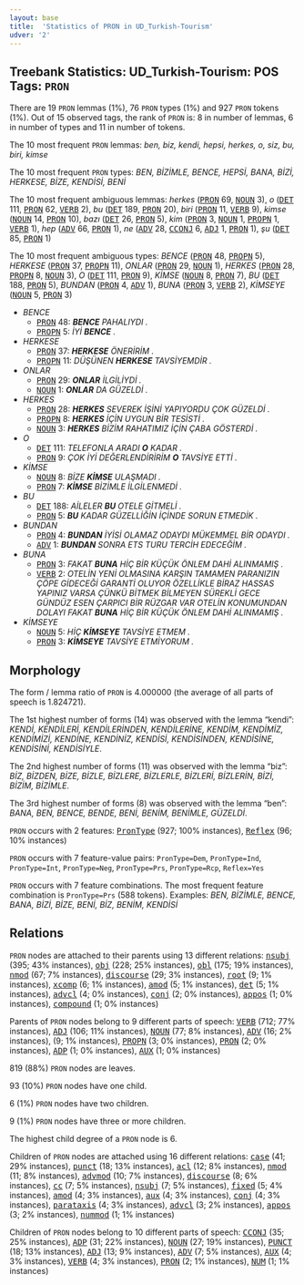 ```yaml
---
layout: base
title:  'Statistics of PRON in UD_Turkish-Tourism'
udver: '2'
---
```


## Treebank Statistics: UD_Turkish-Tourism: POS Tags: `PRON`

There are 19 `PRON` lemmas (1%), 76 `PRON` types (1%) and 927 `PRON` tokens (1%).
Out of 15 observed tags, the rank of `PRON` is: 8 in number of lemmas, 6 in number of types and 11 in number of tokens.

The 10 most frequent `PRON` lemmas: <em>ben, biz, kendi, hepsi, herkes, o, siz, bu, biri, kimse</em>

The 10 most frequent `PRON` types:  <em>BEN, BİZİMLE, BENCE, HEPSİ, BANA, BİZİ, HERKESE, BİZE, KENDİSİ, BENİ</em>

The 10 most frequent ambiguous lemmas: <em>herkes</em> (<tt><a href="tr_tourism-pos-PRON.html">PRON</a></tt> 69, <tt><a href="tr_tourism-pos-NOUN.html">NOUN</a></tt> 3), <em>o</em> (<tt><a href="tr_tourism-pos-DET.html">DET</a></tt> 111, <tt><a href="tr_tourism-pos-PRON.html">PRON</a></tt> 62, <tt><a href="tr_tourism-pos-VERB.html">VERB</a></tt> 2), <em>bu</em> (<tt><a href="tr_tourism-pos-DET.html">DET</a></tt> 189, <tt><a href="tr_tourism-pos-PRON.html">PRON</a></tt> 20), <em>biri</em> (<tt><a href="tr_tourism-pos-PRON.html">PRON</a></tt> 11, <tt><a href="tr_tourism-pos-VERB.html">VERB</a></tt> 9), <em>kimse</em> (<tt><a href="tr_tourism-pos-NOUN.html">NOUN</a></tt> 14, <tt><a href="tr_tourism-pos-PRON.html">PRON</a></tt> 10), <em>bazı</em> (<tt><a href="tr_tourism-pos-DET.html">DET</a></tt> 26, <tt><a href="tr_tourism-pos-PRON.html">PRON</a></tt> 5), <em>kim</em> (<tt><a href="tr_tourism-pos-PRON.html">PRON</a></tt> 3, <tt><a href="tr_tourism-pos-NOUN.html">NOUN</a></tt> 1, <tt><a href="tr_tourism-pos-PROPN.html">PROPN</a></tt> 1, <tt><a href="tr_tourism-pos-VERB.html">VERB</a></tt> 1), <em>hep</em> (<tt><a href="tr_tourism-pos-ADV.html">ADV</a></tt> 66, <tt><a href="tr_tourism-pos-PRON.html">PRON</a></tt> 1), <em>ne</em> (<tt><a href="tr_tourism-pos-ADV.html">ADV</a></tt> 28, <tt><a href="tr_tourism-pos-CCONJ.html">CCONJ</a></tt> 6, <tt><a href="tr_tourism-pos-ADJ.html">ADJ</a></tt> 1, <tt><a href="tr_tourism-pos-PRON.html">PRON</a></tt> 1), <em>şu</em> (<tt><a href="tr_tourism-pos-DET.html">DET</a></tt> 85, <tt><a href="tr_tourism-pos-PRON.html">PRON</a></tt> 1)

The 10 most frequent ambiguous types:  <em>BENCE</em> (<tt><a href="tr_tourism-pos-PRON.html">PRON</a></tt> 48, <tt><a href="tr_tourism-pos-PROPN.html">PROPN</a></tt> 5), <em>HERKESE</em> (<tt><a href="tr_tourism-pos-PRON.html">PRON</a></tt> 37, <tt><a href="tr_tourism-pos-PROPN.html">PROPN</a></tt> 11), <em>ONLAR</em> (<tt><a href="tr_tourism-pos-PRON.html">PRON</a></tt> 29, <tt><a href="tr_tourism-pos-NOUN.html">NOUN</a></tt> 1), <em>HERKES</em> (<tt><a href="tr_tourism-pos-PRON.html">PRON</a></tt> 28, <tt><a href="tr_tourism-pos-PROPN.html">PROPN</a></tt> 8, <tt><a href="tr_tourism-pos-NOUN.html">NOUN</a></tt> 3), <em>O</em> (<tt><a href="tr_tourism-pos-DET.html">DET</a></tt> 111, <tt><a href="tr_tourism-pos-PRON.html">PRON</a></tt> 9), <em>KİMSE</em> (<tt><a href="tr_tourism-pos-NOUN.html">NOUN</a></tt> 8, <tt><a href="tr_tourism-pos-PRON.html">PRON</a></tt> 7), <em>BU</em> (<tt><a href="tr_tourism-pos-DET.html">DET</a></tt> 188, <tt><a href="tr_tourism-pos-PRON.html">PRON</a></tt> 5), <em>BUNDAN</em> (<tt><a href="tr_tourism-pos-PRON.html">PRON</a></tt> 4, <tt><a href="tr_tourism-pos-ADV.html">ADV</a></tt> 1), <em>BUNA</em> (<tt><a href="tr_tourism-pos-PRON.html">PRON</a></tt> 3, <tt><a href="tr_tourism-pos-VERB.html">VERB</a></tt> 2), <em>KİMSEYE</em> (<tt><a href="tr_tourism-pos-NOUN.html">NOUN</a></tt> 5, <tt><a href="tr_tourism-pos-PRON.html">PRON</a></tt> 3)


* <em>BENCE</em>
  * <tt><a href="tr_tourism-pos-PRON.html">PRON</a></tt> 48: <em><b>BENCE</b> PAHALIYDI .</em>
  * <tt><a href="tr_tourism-pos-PROPN.html">PROPN</a></tt> 5: <em>İYİ <b>BENCE</b> .</em>
* <em>HERKESE</em>
  * <tt><a href="tr_tourism-pos-PRON.html">PRON</a></tt> 37: <em><b>HERKESE</b> ÖNERİRİM .</em>
  * <tt><a href="tr_tourism-pos-PROPN.html">PROPN</a></tt> 11: <em>DÜŞÜNEN <b>HERKESE</b> TAVSİYEMDİR .</em>
* <em>ONLAR</em>
  * <tt><a href="tr_tourism-pos-PRON.html">PRON</a></tt> 29: <em><b>ONLAR</b> İLGİLİYDİ .</em>
  * <tt><a href="tr_tourism-pos-NOUN.html">NOUN</a></tt> 1: <em><b>ONLAR</b> DA GÜZELDİ .</em>
* <em>HERKES</em>
  * <tt><a href="tr_tourism-pos-PRON.html">PRON</a></tt> 28: <em><b>HERKES</b> SEVEREK İŞİNİ YAPIYORDU ÇOK GÜZELDİ .</em>
  * <tt><a href="tr_tourism-pos-PROPN.html">PROPN</a></tt> 8: <em><b>HERKES</b> İÇİN UYGUN BİR TESİSTİ .</em>
  * <tt><a href="tr_tourism-pos-NOUN.html">NOUN</a></tt> 3: <em><b>HERKES</b> BİZİM RAHATIMIZ İÇİN ÇABA GÖSTERDİ .</em>
* <em>O</em>
  * <tt><a href="tr_tourism-pos-DET.html">DET</a></tt> 111: <em>TELEFONLA ARADI <b>O</b> KADAR .</em>
  * <tt><a href="tr_tourism-pos-PRON.html">PRON</a></tt> 9: <em>ÇOK İYİ DEĞERLENDİRİRİM <b>O</b> TAVSİYE ETTİ .</em>
* <em>KİMSE</em>
  * <tt><a href="tr_tourism-pos-NOUN.html">NOUN</a></tt> 8: <em>BİZE <b>KİMSE</b> ULAŞMADI .</em>
  * <tt><a href="tr_tourism-pos-PRON.html">PRON</a></tt> 7: <em><b>KİMSE</b> BİZİMLE İLGİLENMEDİ .</em>
* <em>BU</em>
  * <tt><a href="tr_tourism-pos-DET.html">DET</a></tt> 188: <em>AİLELER <b>BU</b> OTELE GİTMELİ .</em>
  * <tt><a href="tr_tourism-pos-PRON.html">PRON</a></tt> 5: <em><b>BU</b> KADAR GÜZELLİĞİN İÇİNDE SORUN ETMEDİK .</em>
* <em>BUNDAN</em>
  * <tt><a href="tr_tourism-pos-PRON.html">PRON</a></tt> 4: <em><b>BUNDAN</b> İYİSİ OLAMAZ ODAYDI MÜKEMMEL BİR ODAYDI .</em>
  * <tt><a href="tr_tourism-pos-ADV.html">ADV</a></tt> 1: <em><b>BUNDAN</b> SONRA ETS TURU TERCİH EDECEĞİM .</em>
* <em>BUNA</em>
  * <tt><a href="tr_tourism-pos-PRON.html">PRON</a></tt> 3: <em>FAKAT <b>BUNA</b> HİÇ BİR KÜÇÜK ÖNLEM DAHİ ALINMAMIŞ .</em>
  * <tt><a href="tr_tourism-pos-VERB.html">VERB</a></tt> 2: <em>OTELİN YENİ OLMASINA KARŞIN TAMAMEN PARANIZIN ÇÖPE GİDECEĞİ GARANTİ OLUYOR ÖZELLİKLE BİRAZ HASSAS YAPINIZ VARSA ÇÜNKÜ BİTMEK BİLMEYEN SÜREKLİ GECE GÜNDÜZ ESEN ÇARPICI BİR RÜZGAR VAR OTELİN KONUMUNDAN DOLAYI FAKAT <b>BUNA</b> HİÇ BİR KÜÇÜK ÖNLEM DAHİ ALINMAMIŞ .</em>
* <em>KİMSEYE</em>
  * <tt><a href="tr_tourism-pos-NOUN.html">NOUN</a></tt> 5: <em>HİÇ <b>KİMSEYE</b> TAVSİYE ETMEM .</em>
  * <tt><a href="tr_tourism-pos-PRON.html">PRON</a></tt> 3: <em><b>KİMSEYE</b> TAVSİYE ETMİYORUM .</em>

## Morphology

The form / lemma ratio of `PRON` is 4.000000 (the average of all parts of speech is 1.824721).

The 1st highest number of forms (14) was observed with the lemma “kendi”: <em>KENDİ, KENDİLERİ, KENDİLERİNDEN, KENDİLERİNE, KENDİM, KENDİMİZ, KENDİMİZİ, KENDİNE, KENDİNİZ, KENDİSİ, KENDİSİNDEN, KENDİSİNE, KENDİSİNİ, KENDİSİYLE</em>.

The 2nd highest number of forms (11) was observed with the lemma “biz”: <em>BİZ, BİZDEN, BİZE, BİZLE, BİZLERE, BİZLERLE, BİZLERİ, BİZLERİN, BİZİ, BİZİM, BİZİMLE</em>.

The 3rd highest number of forms (8) was observed with the lemma “ben”: <em>BANA, BEN, BENCE, BENDE, BENİ, BENİM, BENİMLE, GÜZELDİ</em>.

`PRON` occurs with 2 features: <tt><a href="tr_tourism-feat-PronType.html">PronType</a></tt> (927; 100% instances), <tt><a href="tr_tourism-feat-Reflex.html">Reflex</a></tt> (96; 10% instances)

`PRON` occurs with 7 feature-value pairs: `PronType=Dem`, `PronType=Ind`, `PronType=Int`, `PronType=Neg`, `PronType=Prs`, `PronType=Rcp`, `Reflex=Yes`

`PRON` occurs with 7 feature combinations.
The most frequent feature combination is `PronType=Prs` (588 tokens).
Examples: <em>BEN, BİZİMLE, BENCE, BANA, BİZİ, BİZE, BENİ, BİZ, BENİM, KENDİSİ</em>


## Relations

`PRON` nodes are attached to their parents using 13 different relations: <tt><a href="tr_tourism-dep-nsubj.html">nsubj</a></tt> (395; 43% instances), <tt><a href="tr_tourism-dep-obj.html">obj</a></tt> (228; 25% instances), <tt><a href="tr_tourism-dep-obl.html">obl</a></tt> (175; 19% instances), <tt><a href="tr_tourism-dep-nmod.html">nmod</a></tt> (67; 7% instances), <tt><a href="tr_tourism-dep-discourse.html">discourse</a></tt> (29; 3% instances), <tt><a href="tr_tourism-dep-root.html">root</a></tt> (9; 1% instances), <tt><a href="tr_tourism-dep-xcomp.html">xcomp</a></tt> (6; 1% instances), <tt><a href="tr_tourism-dep-amod.html">amod</a></tt> (5; 1% instances), <tt><a href="tr_tourism-dep-det.html">det</a></tt> (5; 1% instances), <tt><a href="tr_tourism-dep-advcl.html">advcl</a></tt> (4; 0% instances), <tt><a href="tr_tourism-dep-conj.html">conj</a></tt> (2; 0% instances), <tt><a href="tr_tourism-dep-appos.html">appos</a></tt> (1; 0% instances), <tt><a href="tr_tourism-dep-compound.html">compound</a></tt> (1; 0% instances)

Parents of `PRON` nodes belong to 9 different parts of speech: <tt><a href="tr_tourism-pos-VERB.html">VERB</a></tt> (712; 77% instances), <tt><a href="tr_tourism-pos-ADJ.html">ADJ</a></tt> (106; 11% instances), <tt><a href="tr_tourism-pos-NOUN.html">NOUN</a></tt> (77; 8% instances), <tt><a href="tr_tourism-pos-ADV.html">ADV</a></tt> (16; 2% instances),  (9; 1% instances), <tt><a href="tr_tourism-pos-PROPN.html">PROPN</a></tt> (3; 0% instances), <tt><a href="tr_tourism-pos-PRON.html">PRON</a></tt> (2; 0% instances), <tt><a href="tr_tourism-pos-ADP.html">ADP</a></tt> (1; 0% instances), <tt><a href="tr_tourism-pos-AUX.html">AUX</a></tt> (1; 0% instances)

819 (88%) `PRON` nodes are leaves.

93 (10%) `PRON` nodes have one child.

6 (1%) `PRON` nodes have two children.

9 (1%) `PRON` nodes have three or more children.

The highest child degree of a `PRON` node is 6.

Children of `PRON` nodes are attached using 16 different relations: <tt><a href="tr_tourism-dep-case.html">case</a></tt> (41; 29% instances), <tt><a href="tr_tourism-dep-punct.html">punct</a></tt> (18; 13% instances), <tt><a href="tr_tourism-dep-acl.html">acl</a></tt> (12; 8% instances), <tt><a href="tr_tourism-dep-nmod.html">nmod</a></tt> (11; 8% instances), <tt><a href="tr_tourism-dep-advmod.html">advmod</a></tt> (10; 7% instances), <tt><a href="tr_tourism-dep-discourse.html">discourse</a></tt> (8; 6% instances), <tt><a href="tr_tourism-dep-cc.html">cc</a></tt> (7; 5% instances), <tt><a href="tr_tourism-dep-nsubj.html">nsubj</a></tt> (7; 5% instances), <tt><a href="tr_tourism-dep-fixed.html">fixed</a></tt> (5; 4% instances), <tt><a href="tr_tourism-dep-amod.html">amod</a></tt> (4; 3% instances), <tt><a href="tr_tourism-dep-aux.html">aux</a></tt> (4; 3% instances), <tt><a href="tr_tourism-dep-conj.html">conj</a></tt> (4; 3% instances), <tt><a href="tr_tourism-dep-parataxis.html">parataxis</a></tt> (4; 3% instances), <tt><a href="tr_tourism-dep-advcl.html">advcl</a></tt> (3; 2% instances), <tt><a href="tr_tourism-dep-appos.html">appos</a></tt> (3; 2% instances), <tt><a href="tr_tourism-dep-nummod.html">nummod</a></tt> (1; 1% instances)

Children of `PRON` nodes belong to 10 different parts of speech: <tt><a href="tr_tourism-pos-CCONJ.html">CCONJ</a></tt> (35; 25% instances), <tt><a href="tr_tourism-pos-ADP.html">ADP</a></tt> (31; 22% instances), <tt><a href="tr_tourism-pos-NOUN.html">NOUN</a></tt> (27; 19% instances), <tt><a href="tr_tourism-pos-PUNCT.html">PUNCT</a></tt> (18; 13% instances), <tt><a href="tr_tourism-pos-ADJ.html">ADJ</a></tt> (13; 9% instances), <tt><a href="tr_tourism-pos-ADV.html">ADV</a></tt> (7; 5% instances), <tt><a href="tr_tourism-pos-AUX.html">AUX</a></tt> (4; 3% instances), <tt><a href="tr_tourism-pos-VERB.html">VERB</a></tt> (4; 3% instances), <tt><a href="tr_tourism-pos-PRON.html">PRON</a></tt> (2; 1% instances), <tt><a href="tr_tourism-pos-NUM.html">NUM</a></tt> (1; 1% instances)

